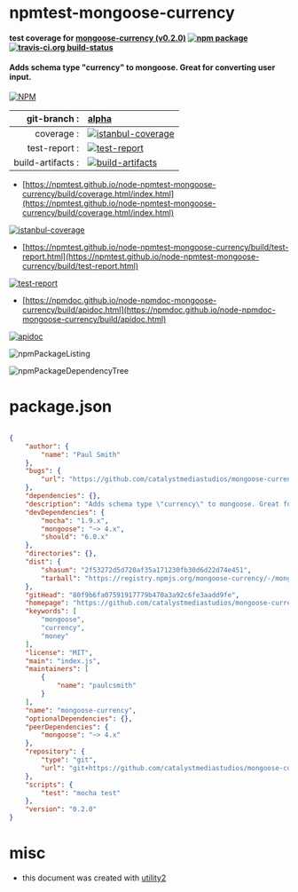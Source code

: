 # npmtest-mongoose-currency

#### test coverage for  [mongoose-currency (v0.2.0)](https://github.com/catalystmediastudios/mongoose-currency)  [![npm package](https://img.shields.io/npm/v/npmtest-mongoose-currency.svg?style=flat-square)](https://www.npmjs.org/package/npmtest-mongoose-currency) [![travis-ci.org build-status](https://api.travis-ci.org/npmtest/node-npmtest-mongoose-currency.svg)](https://travis-ci.org/npmtest/node-npmtest-mongoose-currency)

#### Adds schema type "currency" to mongoose. Great for converting user input.

[![NPM](https://nodei.co/npm/mongoose-currency.png?downloads=true&downloadRank=true&stars=true)](https://www.npmjs.com/package/mongoose-currency)

| git-branch : | [alpha](https://github.com/npmtest/node-npmtest-mongoose-currency/tree/alpha)|
|--:|:--|
| coverage : | [![istanbul-coverage](https://npmtest.github.io/node-npmtest-mongoose-currency/build/coverage.badge.svg)](https://npmtest.github.io/node-npmtest-mongoose-currency/build/coverage.html/index.html)|
| test-report : | [![test-report](https://npmtest.github.io/node-npmtest-mongoose-currency/build/test-report.badge.svg)](https://npmtest.github.io/node-npmtest-mongoose-currency/build/test-report.html)|
| build-artifacts : | [![build-artifacts](https://npmtest.github.io/node-npmtest-mongoose-currency/glyphicons_144_folder_open.png)](https://github.com/npmtest/node-npmtest-mongoose-currency/tree/gh-pages/build)|

- [https://npmtest.github.io/node-npmtest-mongoose-currency/build/coverage.html/index.html](https://npmtest.github.io/node-npmtest-mongoose-currency/build/coverage.html/index.html)

[![istanbul-coverage](https://npmtest.github.io/node-npmtest-mongoose-currency/build/screenCapture.buildCi.browser.%252Ftmp%252Fbuild%252Fcoverage.lib.html.png)](https://npmtest.github.io/node-npmtest-mongoose-currency/build/coverage.html/index.html)

- [https://npmtest.github.io/node-npmtest-mongoose-currency/build/test-report.html](https://npmtest.github.io/node-npmtest-mongoose-currency/build/test-report.html)

[![test-report](https://npmtest.github.io/node-npmtest-mongoose-currency/build/screenCapture.buildCi.browser.%252Ftmp%252Fbuild%252Ftest-report.html.png)](https://npmtest.github.io/node-npmtest-mongoose-currency/build/test-report.html)

- [https://npmdoc.github.io/node-npmdoc-mongoose-currency/build/apidoc.html](https://npmdoc.github.io/node-npmdoc-mongoose-currency/build/apidoc.html)

[![apidoc](https://npmdoc.github.io/node-npmdoc-mongoose-currency/build/screenCapture.buildCi.browser.%252Ftmp%252Fbuild%252Fapidoc.html.png)](https://npmdoc.github.io/node-npmdoc-mongoose-currency/build/apidoc.html)

![npmPackageListing](https://npmtest.github.io/node-npmtest-mongoose-currency/build/screenCapture.npmPackageListing.svg)

![npmPackageDependencyTree](https://npmtest.github.io/node-npmtest-mongoose-currency/build/screenCapture.npmPackageDependencyTree.svg)



# package.json

```json

{
    "author": {
        "name": "Paul Smith"
    },
    "bugs": {
        "url": "https://github.com/catalystmediastudios/mongoose-currency/issues"
    },
    "dependencies": {},
    "description": "Adds schema type \"currency\" to mongoose. Great for converting user input.",
    "devDependencies": {
        "mocha": "1.9.x",
        "mongoose": "~> 4.x",
        "should": "6.0.x"
    },
    "directories": {},
    "dist": {
        "shasum": "2f53272d5d720af35a171230fb30d6d22d74e451",
        "tarball": "https://registry.npmjs.org/mongoose-currency/-/mongoose-currency-0.2.0.tgz"
    },
    "gitHead": "80f9b6fa07591917779b470a3a92c6fe3aadd9fe",
    "homepage": "https://github.com/catalystmediastudios/mongoose-currency",
    "keywords": [
        "mongoose",
        "currency",
        "money"
    ],
    "license": "MIT",
    "main": "index.js",
    "maintainers": [
        {
            "name": "paulcsmith"
        }
    ],
    "name": "mongoose-currency",
    "optionalDependencies": {},
    "peerDependencies": {
        "mongoose": "~> 4.x"
    },
    "repository": {
        "type": "git",
        "url": "git+https://github.com/catalystmediastudios/mongoose-currency.git"
    },
    "scripts": {
        "test": "mocha test"
    },
    "version": "0.2.0"
}
```



# misc
- this document was created with [utility2](https://github.com/kaizhu256/node-utility2)
